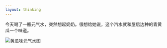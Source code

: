 ```yaml
---
layout: thinking
---
```


今天喝了一瓶元气水，突然想起奶奶。很想给她说，这个汽水就和屋后边种的青黄瓜一个味道。

![黄瓜味元气水图](http://cdn.mycdnsite.com/blog-src/2019-12-04-Wednesday-pic.JPG)
